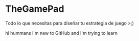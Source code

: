 # TheGamePad
Todo lo que necesitas para diseñar tu estrategia de juego >;)

hi hummans
i'm new to GitHub and I'm trying to learn
